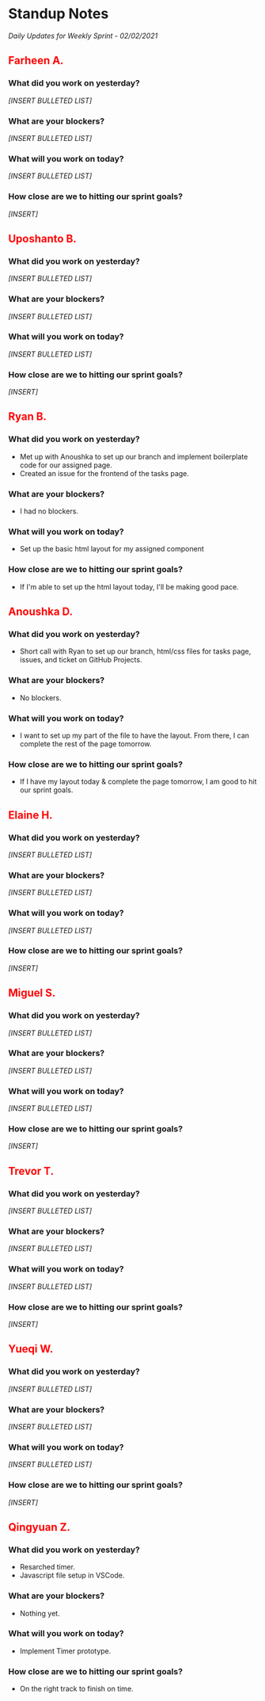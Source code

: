 # Standup Notes
*Daily Updates for Weekly Sprint - 02/02/2021*

## <span style="color: red;">Farheen A.</span> 

### What did you work on yesterday?
*[INSERT BULLETED LIST]*

### What are your blockers?
*[INSERT BULLETED LIST]*

### What will you work on today?
*[INSERT BULLETED LIST]*

### How close are we to hitting our sprint goals?
*[INSERT]*

## <span style="color: red;">Uposhanto B.</span> 

### What did you work on yesterday?
*[INSERT BULLETED LIST]*

### What are your blockers?
*[INSERT BULLETED LIST]*

### What will you work on today?
*[INSERT BULLETED LIST]*

### How close are we to hitting our sprint goals?
*[INSERT]*

## <span style="color: red;">Ryan B.</span>

### What did you work on yesterday?
- Met up with Anoushka to set up our branch and implement boilerplate code for our assigned page.
- Created an issue for the frontend of the tasks page.

### What are your blockers?
- I had no blockers.

### What will you work on today?
- Set up the basic html layout for my assigned component

### How close are we to hitting our sprint goals?
- If I'm able to set up the html layout today, I'll be making good pace.

## <span style="color: red;">Anoushka D.</span>

### What did you work on yesterday?
- Short call with Ryan to set up our branch, html/css files for tasks page, issues, and ticket on GitHub Projects.

### What are your blockers?
- No blockers.

### What will you work on today?
- I want to set up my part of the file to have the layout. From there, I can complete the rest of the page tomorrow.

### How close are we to hitting our sprint goals?
- If I have my layout today & complete the page tomorrow, I am good to hit our sprint goals.

## <span style="color: red;">Elaine H.</span>

### What did you work on yesterday?
*[INSERT BULLETED LIST]*

### What are your blockers?
*[INSERT BULLETED LIST]*

### What will you work on today?
*[INSERT BULLETED LIST]*

### How close are we to hitting our sprint goals?
*[INSERT]*

## <span style="color: red;">Miguel S.</span>

### What did you work on yesterday?
*[INSERT BULLETED LIST]*

### What are your blockers?
*[INSERT BULLETED LIST]*

### What will you work on today?
*[INSERT BULLETED LIST]*

### How close are we to hitting our sprint goals?
*[INSERT]*

## <span style="color: red;">Trevor T.</span>

### What did you work on yesterday?
*[INSERT BULLETED LIST]*

### What are your blockers?
*[INSERT BULLETED LIST]*

### What will you work on today?
*[INSERT BULLETED LIST]*

### How close are we to hitting our sprint goals?
*[INSERT]*

## <span style="color: red;">Yueqi W.</span>

### What did you work on yesterday?
*[INSERT BULLETED LIST]*

### What are your blockers?
*[INSERT BULLETED LIST]*

### What will you work on today?
*[INSERT BULLETED LIST]*

### How close are we to hitting our sprint goals?
*[INSERT]*

## <span style="color: red;">Qingyuan Z.</span>

### What did you work on yesterday?
* Resarched timer.
* Javascript file setup in VSCode.

### What are your blockers?
* Nothing yet.

### What will you work on today?
* Implement Timer prototype.

### How close are we to hitting our sprint goals?
* On the right track to finish on time.
